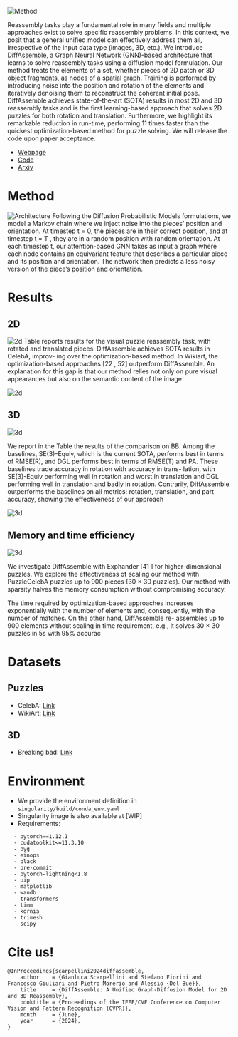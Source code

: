 
![Method](https://raw.githubusercontent.com/IIT-PAVIS/DiffAssemble/release/page/DiffAssemble.png)

Reassembly tasks play a fundamental role in many fields and multiple approaches exist to solve specific reassembly problems. In this context, we posit that a general unified model can effectively address them all, irrespective of the input data type (images, 3D, etc.). We introduce DiffAssemble, a Graph Neural Network (GNN)-based architecture that learns to solve reassembly tasks using a diffusion model formulation. Our method treats the elements of a set, whether pieces of 2D patch or 3D object fragments, as nodes of a spatial graph. Training is performed by introducing noise into the position and rotation of the elements and iteratively denoising them to reconstruct the coherent initial pose. DiffAssemble achieves state-of-the-art (SOTA) results in most 2D and 3D reassembly tasks and is the first learning-based approach that solves 2D puzzles for both rotation and translation. Furthermore, we highlight its remarkable reduction in run-time, performing 11 times faster than the quickest optimization-based method for puzzle solving. We will release the code upon paper acceptance.
- [Webpage](https://iit-pavis.github.io/DiffAssemble/)
- [Code](https://github.com/IIT-PAVIS/DiffAssemble)
- [Arxiv](https://arxiv.org/abs/2402.19302")

# Method
![Architecture](https://raw.githubusercontent.com/IIT-PAVIS/DiffAssemble/release/page/architecture.jpg)
Following the Diffusion Probabilistic
Models formulations, we model a Markov chain where we inject noise into the pieces’ position and orientation. At timestep t = 0, the
pieces are in their correct position, and at timestep t = T , they are in a random position with random orientation. At each timestep t, our
attention-based GNN takes as input a graph where each node contains an equivariant feature that describes a particular piece and its position
and orientation. The network then predicts a less noisy version of the piece’s position and orientation.

# Results

## 2D
![2d](https://raw.githubusercontent.com/IIT-PAVIS/DiffAssemble/release/page/results2d.png)
Table reports results for the visual puzzle reassembly task, with rotated and translated pieces.
DiffAssemble achieves SOTA results in CelebA, improv- ing over the optimization-based method. In
Wikiart, the optimization-based approaches [22 , 52] outperform DiffAssemble. An explanation for
this gap is that our method relies not only on pure visual appearances but also on the semantic
content of the image

![2d](https://raw.githubusercontent.com/IIT-PAVIS/DiffAssemble/release/page/celeba_14_2.gif)

## 3D
![3d](https://raw.githubusercontent.com/IIT-PAVIS/DiffAssemble/release/page/results3d.png)

We report in the Table the results of the comparison on BB. Among the baselines, SE(3)-Equiv, which
is the current SOTA, performs best in terms of RMSE(R), and DGL performs best in terms of RMSE(T)
and PA. These baselines trade accuracy in rotation with accuracy in trans- lation, with SE(3)-Equiv
performing well in rotation and worst in translation and DGL performing well in translation and
badly in rotation. Contrarily, DiffAssemble outperforms the baselines on all metrics: rotation,
translation, and part accuracy, showing the effectiveness of our approach

![3d](https://raw.githubusercontent.com/IIT-PAVIS/DiffAssemble/release/page/bottle.gif)


## Memory and time efficiency
![3d](https://raw.githubusercontent.com/IIT-PAVIS/DiffAssemble/release/page/sparsity_plot.png)

We investigate DiffAssemble with Exphander [41 ] for higher-dimensional puzzles. We explore the
effectiveness of scaling our method with PuzzleCelebA puzzles up to 900 pieces (30 × 30 puzzles).
Our method with sparsity halves the memory consumption without compromising accuracy.

The time required by optimization-based approaches increases exponentially with the number of
elements and, consequently, with the number of matches. On the other hand, DiffAssemble re-
assembles up to 900 elements without scaling in time requirement, e.g., it solves 30 × 30 puzzles
in 5s with 95% accurac

# Datasets

## Puzzles

- CelebA: [Link](https://mmlab.ie.cuhk.edu.hk/projects/CelebA.html)
- WikiArt: [Link](https://paperswithcode.com/dataset/wikiart)

## 3D
- Breaking bad: [Link](https://breaking-bad-dataset.github.io/)
  
# Environment
- We provide the environment definition in `singularity/build/conda_env.yaml`
- Singularity image is also available at [WIP]
- Requirements:
```
  - pytorch==1.12.1
  - cudatoolkit<=11.3.10
  - pyg
  - einops
  - black
  - pre-commit
  - pytorch-lightning<1.8
  - pip
  - matplotlib
  - wandb
  - transformers
  - timm
  - kornia
  - trimesh
  - scipy
```


# Cite us!
```
@InProceedings{scarpellini2024diffassemble,
    author    = {Gianluca Scarpellini and Stefano Fiorini and Francesco Giuliari and Pietro Morerio and Alessio {Del Bue}},
    title     = {DiffAssemble: A Unified Graph-Diffusion Model for 2D and 3D Reassembly},
    booktitle = {Proceedings of the IEEE/CVF Conference on Computer Vision and Pattern Recognition (CVPR)},
    month     = {June},
    year      = {2024},
}
```
